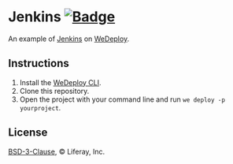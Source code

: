 # Jenkins [![Badge](https://img.shields.io/badge/built%20with-wedeploy-00d46a.svg?style=flat)](http://wedeploy.com)

An example of [Jenkins](https://hub.docker.com/r/jenkins/jenkins/) on [WeDeploy](https://wedeploy.com/).

## Instructions

1. Install the [WeDeploy CLI](https://wedeploy.com/docs/intro/using-the-command-line/).
2. Clone this repository.
3. Open the project with your command line and run `we deploy -p yourproject`.

## License

[BSD-3-Clause](./LICENSE.md), © Liferay, Inc.
